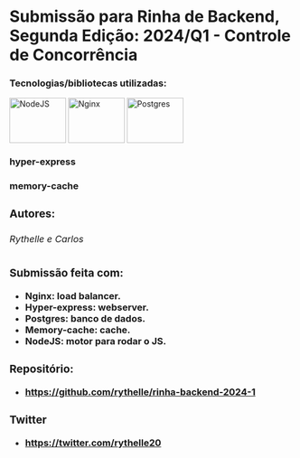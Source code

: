 # Submissão para Rinha de Backend, Segunda Edição: 2024/Q1 - Controle de Concorrência

### Tecnologias/bibliotecas utilizadas:
<div> 
<img alt="NodeJS" align="center" height="80" width="100" src="https://cdn.jsdelivr.net/gh/devicons/devicon@latest/icons/nodejs/nodejs-original-wordmark.svg" />
<img alt="Nginx" align="center" height="80" width="100" src="https://cdn.jsdelivr.net/gh/devicons/devicon@latest/icons/nginx/nginx-original.svg" />
<img alt="Postgres" align="center" height="80" width="100" src="https://cdn.jsdelivr.net/gh/devicons/devicon@latest/icons/postgresql/postgresql-original-wordmark.svg" />
<h3>hyper-express<h3/>
<h3>memory-cache<h3/>
<div/>

### Autores:
###### Rythelle e Carlos

### Submissão feita com:
- Nginx: load balancer.
- Hyper-express: webserver.
- Postgres: banco de dados.
- Memory-cache: cache.
- NodeJS: motor para rodar o JS.

### Repositório:
- https://github.com/rythelle/rinha-backend-2024-1

### Twitter
- https://twitter.com/rythelle20